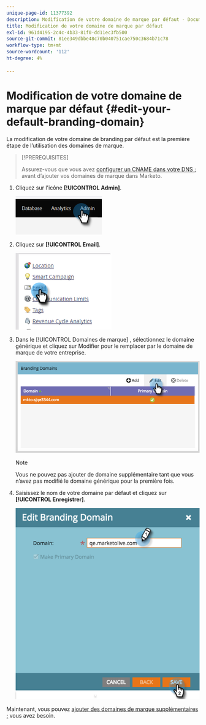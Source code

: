 ```yaml
---
unique-page-id: 11377392
description: Modification de votre domaine de marque par défaut - Documents Marketo - Documentation du produit
title: Modification de votre domaine de marque par défaut
exl-id: 961d4195-2c4c-4b33-81f0-dd11ec3fb500
source-git-commit: 81ee349dbbe48c70b040751cae750c3684b71c78
workflow-type: tm+mt
source-wordcount: '112'
ht-degree: 4%

---
```


# Modification de votre domaine de marque par défaut {#edit-your-default-branding-domain}

La modification de votre domaine de branding par défaut est la première étape de l’utilisation des domaines de marque.

>[!PREREQUISITES]
>
>Assurez-vous que vous avez [configurer un CNAME dans votre DNS ;](/help/marketo/getting-started/setup/configure-protocols-for-marketo.md) avant d’ajouter vos domaines de marque dans Marketo.

1. Cliquez sur l&#39;icône **[!UICONTROL Admin]**.

   ![](assets/edit-your-default-branding-domain-1.png)

1. Cliquez sur **[!UICONTROL Email]**.

   ![](assets/edit-your-default-branding-domain-2.png)

1. Dans le [!UICONTROL Domaines de marque] , sélectionnez le domaine générique et cliquez sur Modifier pour le remplacer par le domaine de marque de votre entreprise.

   ![](assets/edit-your-default-branding-domain-3.png)

   >[!NOTE]
   >
   >Vous ne pouvez pas ajouter de domaine supplémentaire tant que vous n’avez pas modifié le domaine générique pour la première fois.

1. Saisissez le nom de votre domaine par défaut et cliquez sur **[!UICONTROL Enregistrer]**.

   ![](assets/edit-your-default-branding-domain-4.png)

Maintenant, vous pouvez [ajouter des domaines de marque supplémentaires ;](/help/marketo/product-docs/administration/email-setup/add-multiple-branding-domains/add-an-additional-branding-domain.md) vous avez besoin.
